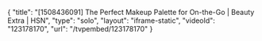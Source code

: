 {
    "title": "[1508436091] The Perfect Makeup Palette for On-the-Go | Beauty Extra | HSN",
    "type": "solo",
    "layout": "iframe-static",
    "videoId": "123178170",
    "url": "\/tvpembed\/123178170"
}